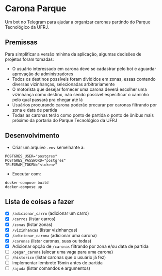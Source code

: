 # Carona Parque

Um bot no Telegram para ajudar a organizar caronas partindo do Parque Tecnológico da UFRJ.

## Premissas

Para simplificar a versão mínima da aplicação, algumas decisões de projetos foram tomadas:

- O usuário interessado em carona deve se cadastrar pelo bot e aguardar aprovação de administradores
- Todos os destinos possíveis foram divididos em zonas, essas contendo diversas vizinhanças, selecionadas arbitrariamente
- O motorista que desejar fornecer uma carona deverá escolher uma vizinhança como destino, não sendo possível especificar o caminho pelo qual passará pra chegar até lá
- Usuários procurando carona poderão procurar por caronas filtrando por zona e data de partida
- Todas as caronas terão como ponto de partida o ponto de ônibus mais próximo da portaria do Parque Tecnológico da UFRJ

## Desenvolvimento

- Criar um arquivo `.env` semelhante a:

```
POSTGRES_USER="postgres"
POSTGRES_PASSWORD="postgres"
TELEGRAM_TOKEN="<token>"
```

- Executar com:

```
docker-compose build
docker-compose up
```

## Lista de coisas a fazer

- [x] `/adicionar_carro` (adicionar um carro)
- [x] `/carros` (listar carros)
- [x] `/zonas` (listar zonas)
- [x] `/vizinhancas` (listar vizinhanças)
- [x] `/adicionar_carona` (adicionar uma carona)
- [x] `/caronas` (listar caronas, suas ou todas)
- [x] Adicionar opção de `/caronas` filtrando por zona e/ou data de partida
- [ ] `/pegar_carona` (alocar uma vaga para uma carona)
- [ ] `/historico` (listar caronas que o usuário já fez)
- [ ] Implementar lembrete 15min antes de partida
- [ ] `/ajuda` (listar comandos e argumentos)
